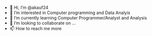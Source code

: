 - 👋 Hi, I’m @akauf24
- 👀 I’m interested in Computer programming and Data Analyis 
- 🌱 I’m currently learning Computer Programmer/Analyst and Analysis
- 💞️ I’m looking to collaborate on ...
- 📫 How to reach me more

<!---
akauf24/akauf24 is a ✨ special ✨ repository because its `README.md` (this file) appears on your GitHub profile.
You can click the Preview link to take a look at your changes.
--->
